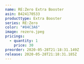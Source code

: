 ```yaml
---
name: RE:Zero Extra Booster
asin: B424170533
producttype: Extra Booster
series: RE:Zero
color: "#84C3A6"
image: rezero.jpeg
pricings:
  - quantity: 1
    price: 30
preorder: 2020-05-28T21:18:31.149Z
release: 2020-05-28T21:18:31.185Z
---
```

